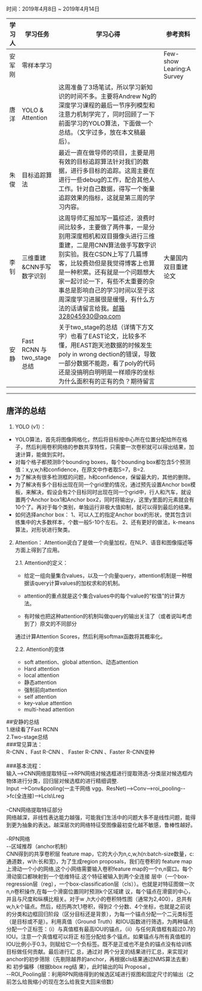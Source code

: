 时间：2019年4月8日 ~ 2019年4月14日

学习人|学习任务|学习心得|参考资料
------ | ------ | ------ | -----
安军刚  |零样本学习|        | Few-show Learing:A Survey
唐洋 | YOLO & Attention | 这周准备了3场笔试，所以学习新知识的时间不多。主要将Andrew Ng的深度学习课程的最后一节序列模型和注意力机制学完了，同时回顾了一下前面学习的YOLO算法，下面做一个总结。（文字过多，放在本文稿最后）。
朱俊| 目标追踪算法 | 最近一直在做导师的项目，主要是用有效的目标追踪算法针对我们的数据，进行多目标的追踪。这周主要在进行一些debug的工作，配合其他人工作。针对自己数据，得写一个衡量追踪效果的指标，这就是第三周的学习内容。
李钊 | 三维重建&CNN手写数字识别 | 这周导师汇报加写一篇综述，浪费时间比较多，主要做了两件事，一是分别用深度相机和双目摄像头进行三维重建，二是用CNN算法做手写数字识别实验。我在CSDN上写了几篇博客，比较费劲但是我觉得博客上也算是一种积累。还有就是一个问题想大家一起讨论一下，有些不太重要的杂事总是影响自己的学习时间以至于这周深度学习进展很是缓慢，有什么方法的话请留言给我。邮箱328045930@qq.com | 大量国内双目重建论文
安静 |Fast RCNN 与two_stage总结|关于two_stage的总结（详情下方文字）也看了EAST论文，比较多不懂，用EAST跑天池数据的时候发生poly in wrong dection的错误，导致一部分数据不能跑，看了poly的代码还是没搞明白明明是一样顺序的坐标为什么面积有的正有的负？期待留言

---
## 唐洋的总结 ##
1. YOLO (v1）：

- YOLO算法，首先将图像网格化，然后将目标按中心所在位置分配给所在格子，然后利用卷积网络的参数共享特性，只需要一次卷积就可以得出结果，加速计算，能做到实时。
- 对每个格子都预测B个bounding boxes，每个bounding box都包含5个预测值：x,y,w,h和confidence，在原文中作者取S=7，B=2.
- 为了解决有很多检测框的问题，h和confidence，保留最大的，其他的删除。
- 为了解决有多个目标出现在同一个grid里的情况，通过预先设置Anchor box模板，来解决，假设会有2个目标同时出现在同一个grid中，行人和汽车，就设置两个Anchor box1和Anchor box2，同时将输出y，这里y里面的元素就会有10个了。再对于每个类别，单独运行非极大值抑制，就可以得到最后的结果。
- 如何选择anchor box：
1、可以人工的指定Anchor box的形状，使其包含训练集中的大多数样本，个数一般5-10个左右。
2、还有更好的做法，k-means算法，对形状进行聚类。

2. Attention：
Attention说白了是做一个向量加权，在NLP、语音和图像描述等方面上得到了应用。

    2.1. Attention的定义：

    - 给定一组向量集合values，以及一个向量query，attention机制是一种根据该query计算values的加权求和的机制。

    - attention的重点就是这个集合values中的每个value的“权值”的计算方法。

    - 有时候也把这种attention的机制叫做query的输出关注了（或者说叫考虑到了）原文的不同部分
   
   通过计算Attention Scores，然后利用softmax函数将其概率化。
   
    2.2. Attention的变体
   
    - soft attention、global attention、动态attention
    - Hard attention
    - local attention
    - 静态attention
    - 强制前向attention
    - self attention
    - key-value attention
    - multi-head attention
    
##安静的总结<br>
1.继续看了Fast RCNN<br>
2.Two-stage总结<br>
###常见算法：<br>
R-CNN 、Fast R-CNN 、 Faster R-CNN 、Faster R-CNN变种<br>
<br>
###基本流程：<br>
输入-->CNN网络提取特征-->RPN网络对候选框进行提取筛选-分类层对候选框内物体进行分类，回归层对候选框的进行精细调整.<br>
Input -->Conv&pooling(一主干网络 vgg、ResNet)-->Conv-->roi_pooling-->fc(全连接)-->Lcls\Lreg<br>
<br>
-CNN网络提取特征部分<br>
网络越深，非线性表达能力越强，可能我们生活中的问题大多不是线性问题，能得到更为抽象的表达。越深层次的网络特征受图像最初变化越不敏感，鲁棒性越好。<br>
<br>
-RPN网络<br>
   --区域推荐（anchor机制）<br>
        CNN得到的共享卷积层 feature map，它的大小为n,c,w,h(n:batch-size数量，c:通道数，w\h:长和宽)，为了生成region proposals，我们在卷积的             feature map上滑动一个小的网络,这个小网络需要输入卷积feature map的一个n,n窗口。每个滑动窗口都映射到一个低维特征.这个特征被输入到两个全连接         层中（一个box-regression层（reg），一个box-classification层（cls））。也就是对特征图做一次n,n卷积操作,在每一个滑窗位置同时预测k个区域建         议，每个锚点在滑窗的中心，并且与尺度和纵横比相关。对于w ,h大小的卷积特性图（通常为2,400），总共有w,h,k个锚点。然后，经历两次1,1卷积，得到2         个分数、4个坐标，也就是之前说的分类和边框回归阶段（区分目标还是背景），为每一个锚点分配一个二元类标签（是目标或不是）。利用真值（Ground             Truth）和IOU函数进行筛选，为两种锚点分配一个正标签：（i）与真值框有最高IOU的锚点，（ii）与任何真值框有超过0.7的IOU。注意一个真值框可以将正         标签分配给多个锚点。如果锚点与所有真值框的IOU比例小于0.3，则赋给它一个负标签。既不是正或也不是负的锚点没有给训练目标做任何贡献。最后进行汇           总，通过对 两个分支的结果进行汇总，来实现对anchor的初步筛除（先剔除越界的anchor，再根据cls结果通过NMS算法去重）和 初步偏移（根据bbox reg结         果），此时输出的叫 Proposal 。<br>
   --ROI_Pooling层：利用RPN网络得到的候选区域进行抠图和固定尺寸的输出（之前怎么给我缩小的现在怎么给我变大回来倍数）<br>
















